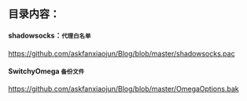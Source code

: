 ## 目录内容：

#### shadowsocks：`代理白名单`
https://github.com/askfanxiaojun/Blog/blob/master/shadowsocks.pac

#### SwitchyOmega `备份文件`
https://github.com/askfanxiaojun/Blog/blob/master/OmegaOptions.bak

